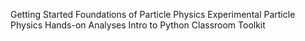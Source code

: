 Getting Started
Foundations of Particle Physics
Experimental Particle Physics
Hands-on Analyses
Intro to Python
Classroom Toolkit